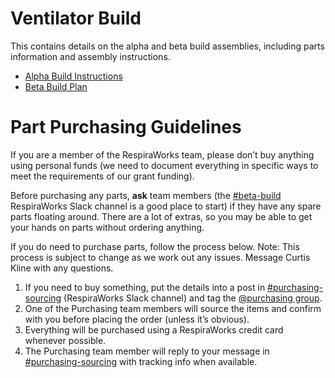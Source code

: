 # Ventilator Build

This contains details on the alpha and beta build assemblies, including parts information and assembly instructions. 

* [Alpha Build Instructions](alpha-build-instructions)
* [Beta Build Plan](beta-build-instructions)

# Part Purchasing Guidelines

If you are a member of the RespiraWorks team, please don’t buy anything using personal funds (we need to document everything in specific ways to meet the requirements of our grant funding).

Before purchasing any parts, **ask** team members (the [#beta-build](https://respiraworks.slack.com/archives/C0122FX6G90) RespiraWorks Slack channel is a good place to start) if they have any spare parts floating around. There are a lot of extras, so you may be able to get your hands on parts without ordering anything. 

If you do need to purchase parts, follow the process below. Note: This process is subject to change as we work out any issues. Message Curtis Kline with any questions.

1. If you need to buy something, put the details into a post in [#purchasing-sourcing](https://respiraworks.slack.com/archives/C011FD2TEQM) (RespiraWorks Slack channel) and tag the [@purchasing group](https://respiraworks.slack.com/admin/user_groups).
2. One of the Purchasing team members will source the items and confirm with you before placing the order (unless it’s obvious).
3. Everything will be purchased using a RespiraWorks credit card whenever possible.
4. The Purchasing team member will reply to your message in [#purchasing-sourcing](https://respiraworks.slack.com/archives/C011FD2TEQM) with tracking info when available.
